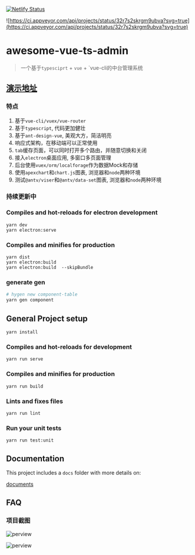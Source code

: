 [![Netlify Status](https://api.netlify.com/api/v1/badges/7576e708-c11b-43dd-b90e-b983c5a8067e/deploy-status)](https://app.netlify.com/sites/embajadachinave/deploys)

![https://ci.appveyor.com/api/projects/status/32r7s2skrgm9ubva?svg=true](https://ci.appveyor.com/api/projects/status/32r7s2skrgm9ubva?svg=true)

# awesome-vue-ts-admin

  > 一个基于`typesciprt` + `vue` + `vue-cli的中台管理系统

## [演示地址](https://embajadachinave.netlify.com)

### 特点
  1. 基于`vue-cli/vuex/vue-router`
  2. 基于`typescript`, 代码更加健壮
  3. 基于`ant-design-vue`, 美观大方，简洁明亮
  4. 响应式架构，在移动端可以正常使用
  5. `tab`缓存页面，可以同时打开多个路由，并随意切换和关闭
  6. 接入`electron`桌面应用, 多窗口多页面管理
  7. 后台使用`vuex/orm/localforage`作为数据Mock和存储
  8. 使用`apexchart`和`chart.js`图表, 浏览器和`node`两种环境
  9. 测试`@antv/viser`和`@antv/data-set`图表, 浏览器和`node`两种环境

### 持续更新中

### Compiles and hot-reloads for electron development
```
yarn dev
yarn electron:serve
```

### Compiles and minifies for production
```
yarn dist
yarn electron:build
yarn electron:build  --skipBundle
```

### generate gen

``` sh
# hygen new component-table
yarn gen component
```

## General Project setup
```
yarn install
```

### Compiles and hot-reloads for development
```
yarn run serve
```

### Compiles and minifies for production
```
yarn run build
```

### Lints and fixes files
```
yarn run lint
```

### Run your unit tests
```
yarn run test:unit
```

## Documentation

This project includes a `docs` folder with more details on:

[documents](/docs/README.md)

## FAQ

### 项目截图

![perview](/perview/vue-ts-admin.gif)


![perview](/perview/vue-ts-admin-mobile.gif)

